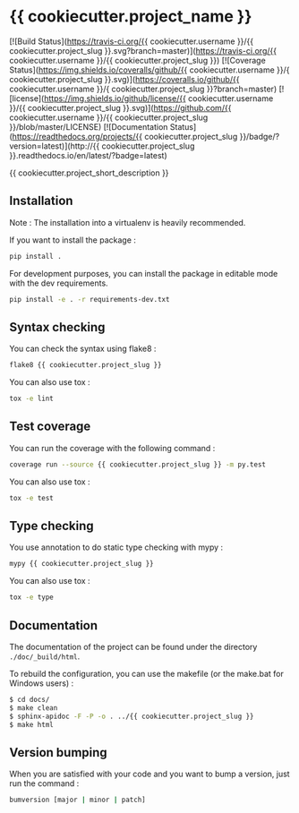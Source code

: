# {{ cookiecutter.project_name }}

[![Build Status](https://travis-ci.org/{{ cookiecutter.username }}/{{ cookiecutter.project_slug }}.svg?branch=master)](https://travis-ci.org/{{ cookiecutter.username }}/{{ cookiecutter.project_slug }})
[![Coverage Status](https://img.shields.io/coveralls/github/{{ cookiecutter.username }}/{ cookiecutter.project_slug }}.svg)](https://coveralls.io/github/{{ cookiecutter.username }}/{ cookiecutter.project_slug }}?branch=master)
[![license](https://img.shields.io/github/license/{{ cookiecutter.username }}/{{ cookiecutter.project_slug }}.svg)](https://github.com/{{ cookiecutter.username }}/{{ cookiecutter.project_slug }}/blob/master/LICENSE)
[![Documentation Status](https://readthedocs.org/projects/{{ cookiecutter.project_slug }}/badge/?version=latest)](http://{{ cookiecutter.project_slug }}.readthedocs.io/en/latest/?badge=latest)

{{ cookiecutter.project_short_description }}

## Installation

Note : The installation into a virtualenv is heavily recommended.

If you want to install the package :

```bash
pip install .
```

For development purposes, you can install the package in editable mode with the dev requirements.

```bash
pip install -e . -r requirements-dev.txt
```

## Syntax checking

You can check the syntax using flake8 :

```bash
flake8 {{ cookiecutter.project_slug }}
```

You can also use tox :

```bash
tox -e lint
```

## Test coverage

You can run the coverage with the following command :

```bash
coverage run --source {{ cookiecutter.project_slug }} -m py.test
```

You can also use tox :

```bash
tox -e test
```

## Type checking

You use annotation to do static type checking with mypy :

```bash
mypy {{ cookiecutter.project_slug }}
```

You can also use tox :

```bash
tox -e type
```

## Documentation

The documentation of the project can be found under the directory `./doc/_build/html`.

To rebuild the configuration, you can use the makefile (or the make.bat for Windows users) :

```bash
$ cd docs/
$ make clean
$ sphinx-apidoc -F -P -o . ../{{ cookiecutter.project_slug }}
$ make html
```

## Version bumping

When you are satisfied with your code and you want to bump a version, just run the command :

```bash
bumversion [major | minor | patch]
```
